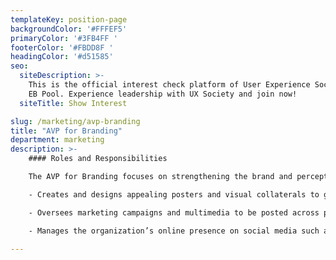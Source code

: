```yaml
---
templateKey: position-page
backgroundColor: '#FFFEF5'
primaryColor: '#3FB4FF '
footerColor: '#FBDD8F '
headingColor: '#d51585'
seo:
  siteDescription: >-
    This is the official interest check platform of User Experience Society for
    EB Pool. Experience leadership with UX Society and join now!
  siteTitle: Show Interest

slug: /marketing/avp-branding
title: "AVP for Branding"
department: marketing
description: >-
    #### Roles and Responsibilities

    The AVP for Branding focuses on strengthening the brand and perception of the organization as well as its events and clients. They shall execute the following tasks:

    - Creates and designs appealing posters and visual collaterals to grab the attention of audiences.

    - Oversees marketing campaigns and multimedia to be posted across print and online platforms to ensure that the organization is well represented and marketed.

    - Manages the organization’s online presence on social media such as Instagram where the portfolio is showcased.

---
```


